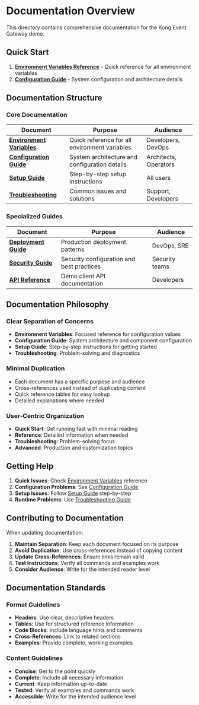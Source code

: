 # Documentation Overview

This directory contains comprehensive documentation for the Kong Event Gateway demo.

## Quick Start

1. **[Environment Variables Reference](environment-variables.md)** - Quick reference for all environment variables
2. **[Configuration Guide](configuration.md)** - System configuration and architecture details

## Documentation Structure

### Core Documentation

| Document | Purpose | Audience |
|----------|---------|----------|
| **[Environment Variables](environment-variables.md)** | Quick reference for all environment variables | Developers, DevOps |
| **[Configuration Guide](configuration.md)** | System architecture and configuration details | Architects, Operators |
| **[Setup Guide](setup.md)** | Step-by-step setup instructions | All users |
| **[Troubleshooting](troubleshooting.md)** | Common issues and solutions | Support, Developers |

### Specialized Guides

| Document | Purpose | Audience |
|----------|---------|----------|
| **[Deployment Guide](deployment.md)** | Production deployment patterns | DevOps, SRE |
| **[Security Guide](security.md)** | Security configuration and best practices | Security teams |
| **[API Reference](api.md)** | Demo client API documentation | Developers |

## Documentation Philosophy

### Clear Separation of Concerns

- **Environment Variables**: Focused reference for configuration values
- **Configuration Guide**: System architecture and component configuration
- **Setup Guide**: Step-by-step instructions for getting started
- **Troubleshooting**: Problem-solving and diagnostics

### Minimal Duplication

- Each document has a specific purpose and audience
- Cross-references used instead of duplicating content
- Quick reference tables for easy lookup
- Detailed explanations where needed

### User-Centric Organization

- **Quick Start**: Get running fast with minimal reading
- **Reference**: Detailed information when needed
- **Troubleshooting**: Problem-solving focus
- **Advanced**: Production and customization topics

## Getting Help

1. **Quick Issues**: Check [Environment Variables](environment-variables.md) reference
2. **Configuration Problems**: See [Configuration Guide](configuration.md)
3. **Setup Issues**: Follow [Setup Guide](setup.md) step-by-step
4. **Runtime Problems**: Use [Troubleshooting Guide](troubleshooting.md)

## Contributing to Documentation

When updating documentation:

1. **Maintain Separation**: Keep each document focused on its purpose
2. **Avoid Duplication**: Use cross-references instead of copying content
3. **Update Cross-References**: Ensure links remain valid
4. **Test Instructions**: Verify all commands and examples work
5. **Consider Audience**: Write for the intended reader level

## Documentation Standards

### Format Guidelines

- **Headers**: Use clear, descriptive headers
- **Tables**: Use for structured reference information
- **Code Blocks**: Include language hints and comments
- **Cross-References**: Link to related sections
- **Examples**: Provide complete, working examples

### Content Guidelines

- **Concise**: Get to the point quickly
- **Complete**: Include all necessary information
- **Current**: Keep information up-to-date
- **Tested**: Verify all examples and commands work
- **Accessible**: Write for the intended audience level
